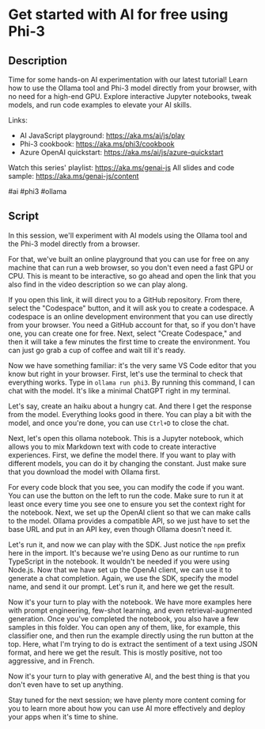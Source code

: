 # Get started with AI for free using Phi-3

## Description

Time for some hands-on AI experimentation with our latest tutorial! Learn how to use the Ollama tool and Phi-3 model directly from your browser, with no need for a high-end GPU. Explore interactive Jupyter notebooks, tweak models, and run code examples to elevate your AI skills.

Links:
- AI JavaScript playground: https://aka.ms/ai/js/play
- Phi-3 cookbook: https://aka.ms/phi3/cookbook
- Azure OpenAI quickstart: https://aka.ms/ai/js/azure-quickstart

Watch this series' playlist: https://aka.ms/genai-js
All slides and code sample: https://aka.ms/genai-js/content

#ai #phi3 #ollama

## Script

In this session, we'll experiment with AI models using the Ollama tool and the Phi-3 model directly from a browser.

For that, we've built an online playground that you can use for free on any machine that can run a web browser, so you don't even need a fast GPU or CPU. This is meant to be interactive, so go ahead and open the link that you also find in the video description so we can play along.

If you open this link, it will direct you to a GitHub repository. From there, select the "Codespace" button, and it will ask you to create a codespace. A codespace is an online development environment that you can use directly from your browser. You need a GitHub account for that, so if you don't have one, you can create one for free. Next, select "Create Codespace," and then it will take a few minutes the first time to create the environment. You can just go grab a cup of coffee and wait till it's ready.

Now we have something familiar: it's the very same VS Code editor that you know but right in your browser. First, let's use the terminal to check that everything works. Type in `ollama run phi3`. By running this command, I can chat with the model. It's like a minimal ChatGPT right in my terminal.

Let's say, create an haiku about a hungry cat. And there I get the response from the model. Everything looks good in there. You can play a bit with the model, and once you're done, you can use `Ctrl+D` to close the chat.

Next, let's open this ollama notebook. This is a Jupyter notebook, which allows you to mix Markdown text with code to create interactive experiences. First, we define the model there. If you want to play with different models, you can do it by changing the constant. Just make sure that you download the model with Ollama first.

For every code block that you see, you can modify the code if you want. You can use the button on the left to run the code. Make sure to run it at least once every time you see one to ensure you set the context right for the notebook. Next, we set up the OpenAI client so that we can make calls to the model. Ollama provides a compatible API, so we just have to set the base URL and put in an API key, even though Ollama doesn't need it.

Let's run it, and now we can play with the SDK. Just notice the `npm` prefix here in the import. It's because we're using Deno as our runtime to run TypeScript in the notebook. It wouldn't be needed if you were using Node.js. Now that we have set up the OpenAI client, we can use it to generate a chat completion. Again, we use the SDK, specify the model name, and send it our prompt. Let's run it, and here we get the result.

Now it's your turn to play with the notebook. We have more examples here with prompt engineering, few-shot learning, and even retrieval-augmented generation. Once you've completed the notebook, you also have a few samples in this folder. You can open any of them, like, for example, this classifier one, and then run the example directly using the run button at the top. Here, what I'm trying to do is extract the sentiment of a text using JSON format, and here we get the result. This is mostly positive, not too aggressive, and in French.

Now it's your turn to play with generative AI, and the best thing is that you don't even have to set up anything.

Stay tuned for the next session; we have plenty more content coming for you to learn more about how you can use AI more effectively and deploy your apps when it's time to shine.
